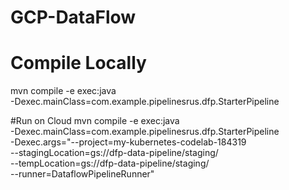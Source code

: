 # GCP-DataFlow

# Compile Locally
mvn compile -e exec:java \
 -Dexec.mainClass=com.example.pipelinesrus.dfp.StarterPipeline
 
 
#Run on Cloud 
mvn compile -e exec:java \
 -Dexec.mainClass=com.example.pipelinesrus.dfp.StarterPipeline \
      -Dexec.args="--project=my-kubernetes-codelab-184319 \
      --stagingLocation=gs://dfp-data-pipeline/staging/ \
      --tempLocation=gs://dfp-data-pipeline/staging/ \
      --runner=DataflowPipelineRunner"

